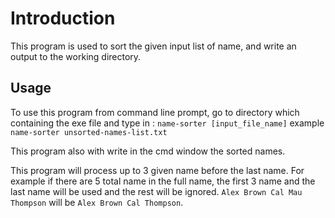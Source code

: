 # Introduction

This program is used to sort the given input list of name, and write an output to the working directory.

## Usage

To use this program from command line prompt, go to directory which containing the exe file and type in :
`name-sorter [input_file_name]` example `name-sorter unsorted-names-list.txt`

This program also with write in the cmd window the sorted names.

This program will process up to 3 given name before the last name.
For example if there are 5 total name in the full name, the first 3 name and the last name will be used and the rest will be ignored.
`Alex Brown Cal Mau Thompson` will be `Alex Brown Cal Thompson`.
